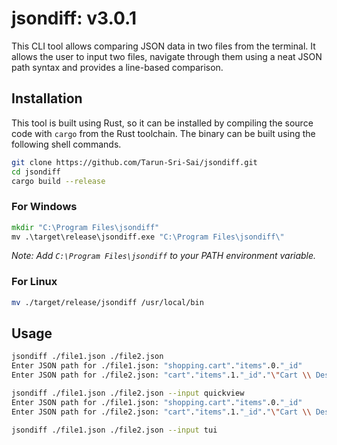 # jsondiff: v3.0.1

This CLI tool allows comparing JSON data in two files from the terminal. It allows the user to input two files, navigate through them using a neat JSON path syntax and provides a line-based comparison.

## Installation

This tool is built using Rust, so it can be installed by compiling the source code with `cargo` from the Rust toolchain. The binary can be built using the following shell commands.

```bash
git clone https://github.com/Tarun-Sri-Sai/jsondiff.git
cd jsondiff
cargo build --release
```

### For Windows

```cmd
mkdir "C:\Program Files\jsondiff"
mv .\target\release\jsondiff.exe "C:\Program Files\jsondiff\"
```

_Note: Add `C:\Program Files\jsondiff` to your PATH environment variable._

### For Linux

```bash
mv ./target/release/jsondiff /usr/local/bin
```

## Usage

```bash
jsondiff ./file1.json ./file2.json
Enter JSON path for ./file1.json: "shopping.cart"."items".0."_id"                   # Considers double quote (") encapsulation as a property. Array indices can be used directly as is. Dot (.) is used to separate properties and/or indices.
Enter JSON path for ./file2.json: "cart"."items".1."_id"."\"Cart \\ Description\""  # Use backslash (\) to escape (", \) characters inside property name.
```

```bash
jsondiff ./file1.json ./file2.json --input quickview                                # Recommended way to use the tool, prints a preview of the JSON node you're currently at
Enter JSON path for ./file1.json: "shopping.cart"."items".0."_id"
Enter JSON path for ./file2.json: "cart"."items".1."_id"."\"Cart \\ Description\""
```

```bash
jsondiff ./file1.json ./file2.json --input tui                                      # Linux-only mode, opens a TUI to show the preview, allows backspacing
```
